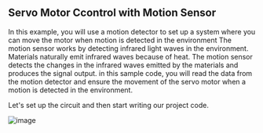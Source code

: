 ## Servo Motor Ccontrol with Motion Sensor


In this example, you will use a motion detector to set up a system where you can move the motor when motion is detected in the environment
The motion sensor works by detecting infrared light waves in the environment. Materials naturally emit infrared waves because of heat. The motion sensor detects the changes in the infrared waves emitted by the materials and produces the signal output.
in this sample code, you will read the data from the motion detector and ensure the movement of the servo motor when a motion is detected in the environment.


Let's set up the circuit and then start writing our project code.


![image](https://user-images.githubusercontent.com/111511331/191009141-aa51e38a-69ba-423a-9964-3d557bbc707b.png)
